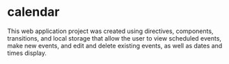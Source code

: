 # calendar
This web application project was created using
directives, components, transitions, and local storage that allow the user to view scheduled events, make new events, and edit and delete existing events, as well as dates and times display.
